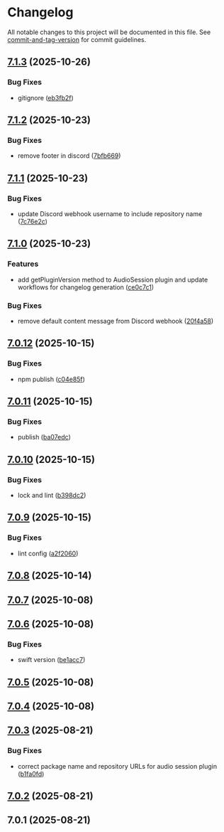 # Changelog

All notable changes to this project will be documented in this file. See [commit-and-tag-version](https://github.com/absolute-version/commit-and-tag-version) for commit guidelines.

## [7.1.3](https://github.com/Cap-go/capacitor-audiosession/compare/7.1.2...7.1.3) (2025-10-26)


### Bug Fixes

* gitignore ([eb3fb2f](https://github.com/Cap-go/capacitor-audiosession/commit/eb3fb2f69d1b6864b68c1b00564abb67d25288a1))

## [7.1.2](https://github.com/Cap-go/capacitor-audiosession/compare/7.1.1...7.1.2) (2025-10-23)


### Bug Fixes

* remove footer in discord ([7bfb669](https://github.com/Cap-go/capacitor-audiosession/commit/7bfb6691abdfbeb878d52d2fbae3f02dc005dade))

## [7.1.1](https://github.com/Cap-go/capacitor-audiosession/compare/7.1.0...7.1.1) (2025-10-23)


### Bug Fixes

* update Discord webhook username to include repository name ([7c76e2c](https://github.com/Cap-go/capacitor-audiosession/commit/7c76e2c56e81278bb8cab29ab15df92c44739a88))

## [7.1.0](https://github.com/Cap-go/capacitor-audiosession/compare/7.0.12...7.1.0) (2025-10-23)


### Features

* add getPluginVersion method to AudioSession plugin and update workflows for changelog generation ([ce0c7c1](https://github.com/Cap-go/capacitor-audiosession/commit/ce0c7c1cc4d48f5e7590a8c976d320e285c208db))


### Bug Fixes

* remove default content message from Discord webhook ([20f4a58](https://github.com/Cap-go/capacitor-audiosession/commit/20f4a58c514b3ac85222d65989110c3dd89b0da0))

## [7.0.12](https://github.com/Cap-go/capacitor-audiosession/compare/7.0.11...7.0.12) (2025-10-15)


### Bug Fixes

* npm publish ([c04e85f](https://github.com/Cap-go/capacitor-audiosession/commit/c04e85f1b5f5391cca3235b285728ba37d695ddc))

## [7.0.11](https://github.com/cap-go/capacitor-audiosession/compare/7.0.10...7.0.11) (2025-10-15)


### Bug Fixes

* publish ([ba07edc](https://github.com/cap-go/capacitor-audiosession/commit/ba07edc5b5a67fa00aa66cc276863c2636b0fe7e))

## [7.0.10](https://github.com/cap-go/capacitor-plugin-audiosession/compare/7.0.9...7.0.10) (2025-10-15)


### Bug Fixes

* lock and lint ([b398dc2](https://github.com/cap-go/capacitor-plugin-audiosession/commit/b398dc22c602500803f74b4c554e1000273c06b5))

## [7.0.9](https://github.com/cap-go/capacitor-plugin-audiosession/compare/7.0.8...7.0.9) (2025-10-15)


### Bug Fixes

* lint config ([a2f2060](https://github.com/cap-go/capacitor-plugin-audiosession/commit/a2f2060d953c3eb331f2b361bb2ec85ebc843007))

## [7.0.8](https://github.com/cap-go/capacitor-plugin-audiosession/compare/7.0.7...7.0.8) (2025-10-14)

## [7.0.7](https://github.com/cap-go/capacitor-plugin-audiosession/compare/7.0.6...7.0.7) (2025-10-08)

## [7.0.6](https://github.com/cap-go/capacitor-plugin-audiosession/compare/7.0.5...7.0.6) (2025-10-08)


### Bug Fixes

* swift version ([be1acc7](https://github.com/cap-go/capacitor-plugin-audiosession/commit/be1acc75856c9b3aadc78e7cc0fbc9b42eb7e0a8))

## [7.0.5](https://github.com/cap-go/capacitor-plugin-audiosession/compare/7.0.4...7.0.5) (2025-10-08)

## [7.0.4](https://github.com/cap-go/capacitor-plugin-audiosession/compare/7.0.3...7.0.4) (2025-10-08)

## [7.0.3](https://github.com/cap-go/capacitor-plugin-audiosession/compare/7.0.2...7.0.3) (2025-08-21)


### Bug Fixes

* correct package name and repository URLs for audio session plugin ([b1fa0fd](https://github.com/cap-go/capacitor-plugin-audiosession/commit/b1fa0fd4d3e1bbe06036aaafa56c2954352c27ce))

## [7.0.2](https://github.com/cap-go/capacitor-plugin-audio-session/compare/7.0.1...7.0.2) (2025-08-21)

## 7.0.1 (2025-08-21)
